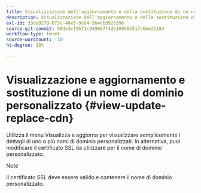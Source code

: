 ```yaml
---
title: Visualizzazione dell'aggiornamento e della sostituzione di un nome di dominio personalizzato
description: Visualizzazione dell'aggiornamento e della sostituzione di un nome di dominio personalizzato
exl-id: 33da9270-b73c-46e5-9cd4-5b4eb3928396
source-git-commit: 90de3cf9bf1c949667f4de109d0b517c6be22184
workflow-type: tm+mt
source-wordcount: '70'
ht-degree: 10%

---
```


# Visualizzazione e aggiornamento e sostituzione di un nome di dominio personalizzato {#view-update-replace-cdn}

Utilizza il menu Visualizza e aggiorna per visualizzare semplicemente i dettagli di uno o più nomi di dominio personalizzati.
In alternativa, puoi modificare il certificato SSL da utilizzare per il nome di dominio personalizzato.

>[!NOTE]
>Il certificato SSL deve essere valido e contenere il nome di dominio personalizzato.
